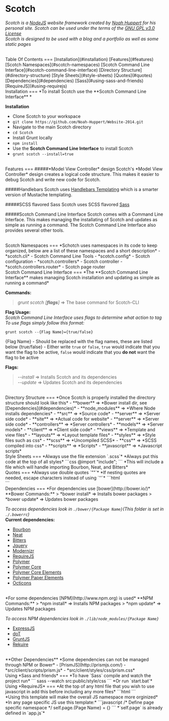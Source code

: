 Scotch
===
*Scotch is a [NodeJS](http://nodejs.org/) website framework created by [Noah Huppert](http://NoahHuppert.com) for his personal site. Scotch can be used under the terms of the [GNU GPL v3.0 License](/LICENSE)*  
*Scotch is designed to be used with a blog and a portfolio as well as some static pages*  

<br>
Table Of Contents
===
[Installation](#installation)  
[Features](#features)  
[Scotch Namespaces](#scotch-namespaces)  
[Scotch Command Line Interface](#scotch-command-line-interface)  
[Directory Structure](#directory-structure)  
[Style Sheets](#style-sheets)  
[Quotes](#quotes)  
[Dependencies](#dependencies)  
[Sass](#using-sass-and-friends)  
[RequireJS](#using-requirejs)

<br>
Installation
===
*To install Scotch use the **Scotch Command Line Interface** *  

**Installation**  
- Clone Scotch to your workspace
 - `git clone https://github.com/Noah-Huppert/Website-2014.git`
- Navigate to the main Scotch directory
 - `cd Scotch`
- Install Grunt locally
 - `npm install`
- Use the **Scotch Command Line Interface** to install Scotch
 - `grunt scotch --install=true`


<br>
Features
===
#####*Model View Controller* design
Scotch's *Model View Controller* design creates a logical code structure. This makes it easier to debug Scotch and write new code for Scotch.

#####Handlebars
Scotch uses [Handlebars Templating](http://handlebarsjs.com/) which is a smarter version of Mustache templating.

#####SCSS flavored Sass
Scotch uses SCSS flavored [Sass](http://sass-lang.com/)

#####Scotch Command Line Interface
Scotch comes with a Command Line Interface. This makes managing the installating of Scotch and updates as simple as running a command. The Scotch Command Line Interface also provides several other tools.

<br>
Scotch Namespaces
===
*Schotch uses namespaces in its code to keep organized, below are a list of these namespaces and a short description*  
- *scotch.cli* - Scotch Command Line Tools
- *scotch.config* - Scotch configuration
- *scotch.controllers* - Scotch controller
 - *scotch.controllers.router* - Scotch page router

<br>
Scotch Command Line Interface
===
*The **Scotch Command Line Interface** makes managing Scotch installation and updating as simple as running a command*

**Commands:**  
> *grunt scotch [**flags**]* => The base command for Scotch-CLI

**Flag Usage:**  
*Scotch Command Line Interface uses flags to determine what action to tag*  
*To use flags simply follow this format:*  

`grunt scotch --{Flag Name}={true/false}`

{Flag Name} - Should be replaced with the flag names, these are listed below
{true/false} - Either write `true` or `false`, `true` would indicate that you want the flag to be active, `false` would indicate that you **do not** want the flag to be active


**Flags:**  
> *--install* => Installs Scotch and its dependencies  
> *--update* => Updates Scotch and its dependencies

<br>
Directory Structure
===
*Once Scotch is properly installed the directory structure should look like this*  
- **bower** => *Bower install dir, see [Dependencies](#dependencies)*  
- **node_modules** => *Where Node installs dependencies*  
- **src** => *Source code*  
 - **server** => *Server side code*  
- **site** => *Actual code for website*
 - **server** => *Server side code*  
   - **controllers** => *Server controllers*
   - **models** => *Server models*
 - **client** => *Client side code*
   - **views** => *Template and view files*
     - **layouts** => *Layout template files*
   - **styles** => *Style files such as css*
     - **scss** => *Uncompiled SCSS*
     - **css** => *SCSS compiled into css*
   - **scripts** => *Scripts*
     - **javascript** => *Javascript scripts*

<br>
Style Sheets
===
*Always use the file extension `.scss`*  
*Always put this code at the top of all styles*  
```css
@import "include";
```
*This will include a file which will handle importing Bourbon, Neat, and Bitters*

<br>
Quotes
===
*Always use double quotes `""`*  
*If nesting quotes are needed, escape characters instead of using `''`*  
```html
<div foo="bar(\"baz\")"></div>
```

<br>
Dependencies
===
*For dependencies use [bower](http://bower.io/)*  
**Bower Commands:**  
> *bower install* => Installs bower packages  
> *bower update* => Updates bower packages

*To access dependencies look in `./bower/{Package Name}`(This folder is set in `./.bowerrc`)*  
**Current dependencies:**  
- [Bourbon](http://bourbon.io/)
- [Neat](http://neat.bourbon.io/)
- [Bitters](http://bitters.bourbon.io/)
- [Jquery](http://jquery.com/)
- [Modernizr](http://modernizr.com/)
- [RequireJS](http://requirejs.org/)
- [Polymer](http://www.polymer-project.org/)
 - [Polymer Core](http://www.polymer-project.org/)
 - [Polymer Core Elements](http://www.polymer-project.org/docs/elements/core-elements.html)
 - [Polymer Paper Elements](http://www.polymer-project.org/docs/elements/paper-elements.html)
- [Octicons](https://octicons.github.com/)

<br>
*For some dependencies [NPM](http://www.npm.org) is used*  
**NPM Commands:**  
> *npm install* => Installs NPM packages  
> *npm update* => Updates NPM packages

*To access NPM dependencies look in `./lib/node_modules/{Package Name}`*  
- [ExpressJS](http://expressjs.com/)
- [doT](http://olado.github.io/doT/)
- [GruntJS](http://gruntjs.com/)
- [Rekuire](https://github.com/nadav-dav/rekuire)

<br>
**Other Dependencies**  
*Some dependencies can not be managed through NPM or Bower*  
- [PrismJS](http://prismjs.com/)
 - *src/client/scripts/prism.js*
 - *src/client/styles/css/prism.css*

<br>
Using *Sass and friends*
===
*To have `Sass` compile and watch the project run*  
```
sass --watch src:public/style/css
```  
*Or run `start.bat`*

<br>
Using *RequireJS*
===
*At the top of any html file that you wish to use javascript in add this before including any more files*  
```html
<script data-main="{Javascript Path}/app.js" src="{Bower Path}/requirejs/require.js"></script>
```

<br>
*Using this template will make the overall JS namespace more orginized*  
*In any page specific JS use this template:*  
```javascript
  /* Define page specific namespace */
  self.page.{Page Name} = {}
```  
*`self.page` is already defined in `app.js`*  
